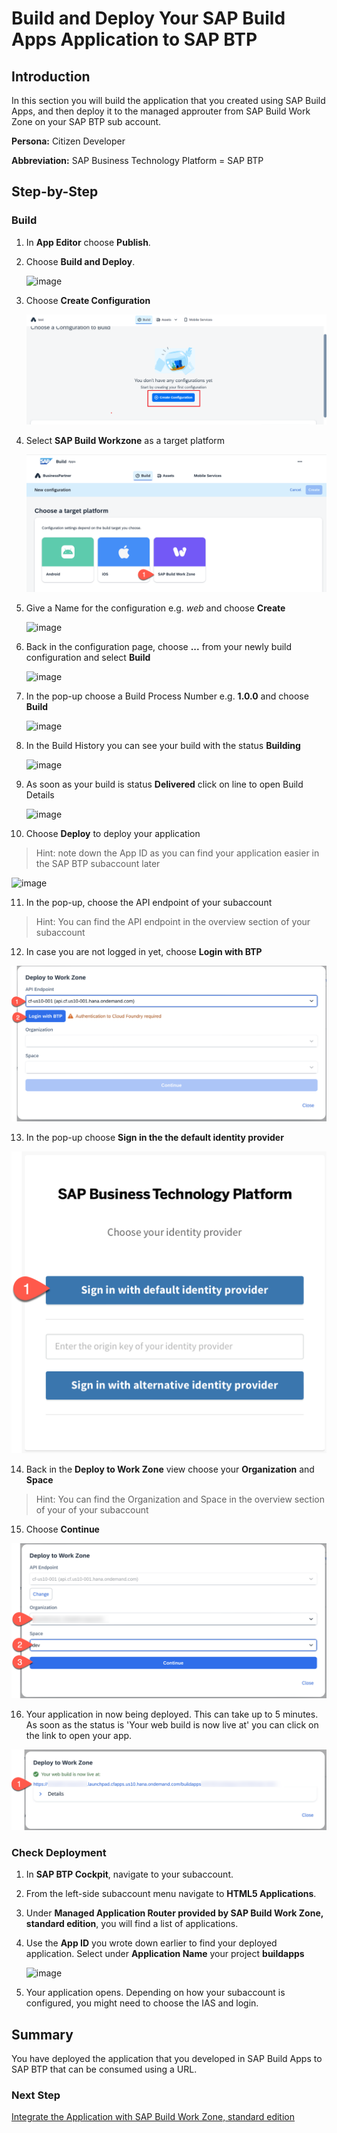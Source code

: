 # Build and Deploy Your SAP Build Apps Application to SAP BTP

## Introduction

In this section you will build the application that you created using SAP Build Apps, and then deploy it to the managed approuter from SAP Build Work Zone on your SAP BTP sub account.

**Persona:** Citizen Developer

**Abbreviation:** SAP Business Technology Platform = SAP BTP


## Step-by-Step

### Build

1. In **App Editor** choose **Publish**.

2. Choose **Build and Deploy**.

   ![image](https://github.com/user-attachments/assets/09b30a5f-0679-4dd9-a524-46de5d0a036e)


3. Choose **Create Configuration**

   ![New Configuration](./images/createConfiguration.png)

4. Select **SAP Build Workzone** as a target platform

   ![target platform](./images/deploy-2.png)

5. Give a Name for the configuration e.g. *web* and choose **Create**

   ![image](https://github.com/user-attachments/assets/c751ab7b-2a5c-402b-a1da-0f197d3537b2)


6. Back in the configuration page, choose **...** from your newly build configuration and select **Build**

   ![image](https://github.com/user-attachments/assets/57a85e47-6d20-4f5a-849f-ef5d5b4228a7)


7. In the pop-up choose a Build Process Number e.g. **1.0.0** and choose **Build**

   ![image](https://github.com/user-attachments/assets/d148ea8b-4e41-4e6b-9f73-6edee32bd557)


8. In the Build History you can see your build with the status **Building**

   ![image](https://github.com/user-attachments/assets/413de4f7-98d7-45f3-a65f-a7c5e28e071f)


9. As soon as your build is status **Delivered** click on line to open Build Details

   ![image](https://github.com/user-attachments/assets/2b37b723-4571-4eb7-bdb3-09d615b147b7)


10. Choose **Deploy** to deploy your application
  > Hint: note down the App ID as you can find your application easier in the SAP BTP subaccount later

   ![image](https://github.com/user-attachments/assets/e90f8555-a9c5-4b15-a45c-59102a763164)


11. In the pop-up, choose the API endpoint of your subaccount

> Hint: You can find the API endpoint in the overview section of your subaccount

12. In case you are not logged in yet, choose **Login with BTP**

   ![API Endpoint](./images/deploy-9.png)

13. In the pop-up choose **Sign in the the default identity provider**

   ![Identity Provider](./images/deploy-10.png)

14. Back in the **Deploy to Work Zone** view choose your **Organization** and **Space**

> Hint: You can find the Organization and Space in the overview section of your  of your subaccount

15. Choose **Continue**

   ![Org & Space](./images/deploy-11.png)

16. Your application in now being deployed. This can take up to 5 minutes. As soon as the status is 'Your web build is now live at' you can click on the link to open your app.

   ![Org & Space](./images/deploy-12.png)



### Check Deployment

1. In **SAP BTP Cockpit**, navigate to your subaccount.

2. From the left-side subaccount menu navigate to **HTML5 Applications**.

3. Under **Managed Application Router provided by SAP Build Work Zone, standard edition**, you will find a list of applications.

4. Use the **App ID** you wrote down earlier to find your deployed application. Select under **Application Name** your project **buildapps<APP ID>**

   ![image](https://github.com/user-attachments/assets/7e02a3ce-d317-45e5-b8f8-ac03c592999e)


5. Your application opens. Depending on how your subaccount is configured, you might need to choose the IAS and login.

## Summary

You have deployed the application that you developed in SAP Build Apps to SAP BTP that can be consumed using a URL.

### Next Step
[Integrate the Application with SAP Build Work Zone, standard edition](./../workzone/README.md)